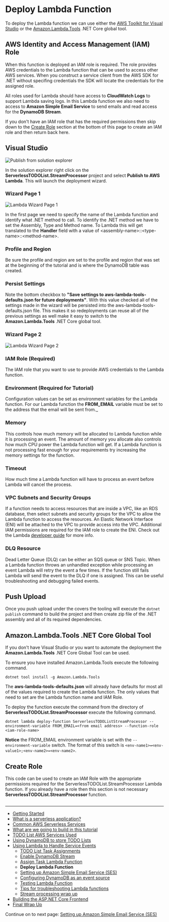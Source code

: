 # Deploy Lambda Function

To deploy the Lambda function we can use either the [AWS Toolkit for Visual Studio](https://marketplace.visualstudio.com/items?itemName=AmazonWebServices.AWSToolkitforVisualStudio2017) or the 
[Amazon.Lambda.Tools](https://github.com/aws/aws-extensions-for-dotnet-cli#aws-lambda-amazonlambdatools) .NET Core global tool.

## AWS Identity and Access Management (IAM) Role

When this function is deployed an IAM role is required. The role provides AWS credentials to the Lambda function 
that can be used to access other AWS services. When you construct a service client from the 
AWS SDK for .NET without specifing credentials the SDK will locate the credentials for the assigned role.

All roles used for Lambda should have access to **CloudWatch Logs** to support Lambda saving logs. In this Lambda
function we also need to access to **Amazon Simple Email Service** to send emails and read access for the **DynamoDB Stream**.

If you don't have an IAM role that has the required permissions then skip down to the [Create Role](#create-role)
section at the bottom of this page to create an IAM role and then return back here.

## Visual Studio

![Publish from solution explorer](./images/SolutionExplorerPublishToLambda.png)

In the solution explorer right click on the **ServerlessTODOList.StreamProcessor** project and select 
**Publish to AWS Lambda**. This will launch the deployment wizard.

### Wizard Page 1

![Lambda Wizard Page 1](./images/LambdaWizardPage1.png)

In the first page we need to specify the name of the Lambda function and identify what .NET method to call. 
To identify the .NET method we have to set the Assembly, Type and Method name. To Lambda this will
get translated to the **Handler** field with a value of &lt;assembly-name>::&lt;type-name>::&lt;method-name>.

### Profile and Region
Be sure the profile and region are set to the profile and region that was set at the beginning of the tutorial and is where
the DynamoDB table was created.

### Persist Settings
Note the bottom checkbox to **"Save settings to aws-lambda-tools-defaults.json for future deployments"**.
With this value checked all of the settings made in the wizard will be persisted into the aws-lambda-tools-defaults.json
file. This makes it so redeployments can reuse all of the previous settings as well make it easy to switch to
the **Amazon.Lambda.Tools** .NET Core global tool.


### Wizard Page 2

![Lambda Wizard Page 2](./images/LambdaWizardPage2.png)

### IAM Role (Required)
The IAM role that you want to use to 
provide AWS credentials to the Lambda function.

### Environment (Required for Tutorial)
Configuration values can be set as environment variables for the Lambda function. For our Lambda function the **FROM_EMAIL** variable must be set
to the address that the email will be sent from._



### Memory
This controls how much memory will be allocated to Lambda function while it is processing an event. The amount of memory you allocate also controls
how much CPU power the Lambda function will get. If a Lambda function is not processing fast enough for your requirements try increasing the
memory settings for the function.

### Timeout
How much time a Lambda function will have to process an event before Lambda will cancel the process.

### VPC Subnets and Security Groups
If a function needs to access resources that are inside a VPC, like an RDS database, then select subnets and security groups for the VPC to allow
the Lambda function to access the resources. An Elastic Network Interface (ENI) will be attached to the VPC to provide access into the VPC. Additional IAM
permissions are required for the IAM role to create the ENI. Check out the Lambda [developer guide](https://docs.aws.amazon.com/lambda/latest/dg/vpc.html) for more info.

### DLQ Resource
Dead Letter Queue (DLQ) can be either an SQS queue or SNS Topic. When a Lambda function throws an unhandled exception while processing an event Lambda will retry the event a few times. If the function still fails Lambda will send the event to the DLQ if one is assigned. This can be useful troubleshooting and debugging failed events.


## Push Upload

Once you push upload under the covers the tooling will execute the `dotnet publish` command to build
the project and then create zip file of the .NET assembly and all of its required dependencies.

## Amazon.Lambda.Tools .NET Core Global Tool

If you don't have Visual Studio or you want to automate the deployment the **Amazon.Lambda.Tools** .NET Core Global Tool can be used.

To ensure you have installed Amazon.Lambda.Tools execute the following command.

```
dotnet tool install -g Amazon.Lambda.Tools
```

The **aws-lambda-tools-defaults.json** will already have defaults for most all of the values required
to create the Lambda function. The only values that need to set are the Lambda function name and IAM Role.

To deploy the function execute the command from the directory of **ServerlessTODOList.StreamProcessor** execute the following command.

```
dotnet lambda deploy-function ServerlessTODOListStreamProcessor --environment-variable FROM_EMAIL=<from email address> --function-role <iam-role-name>
```

**Notice** the FROM_EMAIL environment variable is set with the `--environment-variable` switch. The format of this switch is 
`<env-name1>=<env-value1>;<env-name2>=<env-name2>`.






## Create Role

This code can be used to create an IAM Role with the appropriate permissions required for 
the ServerlessTODOList.StreamProcessor Lambda function. If you already have a role then this
section is not necessary 
**ServerlessTODOList.StreamProcessor** function.

```cs --source-file ../Snippets/IAMRoleSetups.cs --project ../Snippets/Snippets.csproj --region setup_streamprocessor_role
```

<!-- Generated Navigation -->
---

* [Getting Started](../GettingStarted.md)
* [What is a serverless application?](../WhatIsServerless.md)
* [Common AWS Serverless Services](../CommonServerlessServices.md)
* [What are we going to build in this tutorial](../WhatAreWeBuilding.md)
* [TODO List AWS Services Used](../TODOListServices.md)
* [Using DynamoDB to store TODO Lists](../DynamoDBModule/WhatIsDynamoDB.md)
* [Using Lambda to Handle Service Events](../StreamProcessing/ServiceEvents.md)
  * [TODO List Task Assignments](../StreamProcessing/TODOTaskListAssignment.md)
  * [Enable DynamoDB Stream](../StreamProcessing/EnableDynamoDBStream.md)
  * [Assign Task Lambda Function](../StreamProcessing/LookAtLambdaFunction.md)
  * **Deploy Lambda Function**
  * [Setting up Amazon Simple Email Service (SES)](../StreamProcessing/SettingUpSES.md)
  * [Configuring DynamoDB as an event source](../StreamProcessing/ConfigureLambdaEventSource.md)
  * [Testing Lambda Function](../StreamProcessing/TestingLambdaFunction.md)
  * [Tips for troubleshooting Lambda functions](../StreamProcessing/TroubleshootingLambda.md)
  * [Stream processing wrap up](../StreamProcessing/StreamProcessingWrapup.md)
* [Building the ASP.NET Core Frontend](../ASP.NETCoreFrontend/TheFrontend.md)
* [Final Wrap Up](../FinalWrapup.md)

Continue on to next page: [Setting up Amazon Simple Email Service (SES)](../StreamProcessing/SettingUpSES.md)

